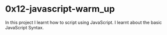 # 0x12-javascript-warm_up

In this project I learnt how to script using JavaScript. I learnt about the basic JavaScript Syntax.